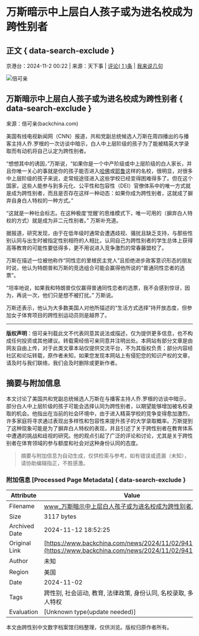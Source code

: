 # 万斯暗示中上层白人孩子或为进名校成为跨性别者

## 正文 { data-search-exclude }


京港台：2024-11-2 00:22 | 来源：天下事 | [评论( 1 )条](https://www.backchina.com/news/2024/11/02/941857.html "查看全部评论") | [我来说几句](https://www.backchina.com/portal.php?mod=portalcp&ac=comment&op=reply&aid=941857)

![倍可亲](https://quickchart.io/chart?cht=qr&chs=75x75&chl=https://www.backchina.com/news/2024/11/02/941857.html)

## 万斯暗示中上层白人孩子或为进名校成为跨性别者 { data-search-exclude }

来源：倍可亲(backchina.com)

美国有线电视新闻网（CNN）报道，共和党副总统候选人万斯在周四播出的与播客主持人乔.罗根的一次访谈中暗示，白人中上层阶级的孩子为了能被精英大学录取而有动机将自己认定为跨性别者。

“想想其中的诱因，”万斯说，“如果你是一个中产阶级或中上层阶级的白人家长，并且你唯一关心的事就是你的孩子能否进入[哈佛](https://www.backchina.com/infolist/news-518/ "哈佛相关新闻专题")或[耶鲁](https://www.backchina.com/infolist/news-519/ "耶鲁相关新闻专题")这样的名校，很明显，对很多中上层阶级的孩子来说，走常规途径进入这些学校已经变得困难得多了。但在这个国家，这些人能参与到多元化、公平性和包容性（DEI）官僚体系中的唯一方式就是成为跨性别者，而且是否存在这样一种动态：如果你成为跨性别者，这就成了摒弃自身白人特权的一种方式。”

“这就是一种社会标志。在这种极度‘觉醒’的思维模式下，唯一可用的（摒弃白人特权的方式）就是成为非二元性别者。” 万斯补充道。

据报道，研究发现，由于在低年级时通常会遭遇歧视、骚扰且缺乏支持，与那些性别认同与出生时被指定性别相符的人相比，认同自己为跨性别者的学生总体上获得高等教育的可能性要低得多，更不用说进入竞争激烈的常春藤盟校了。

万斯在描述一位被他称作“同性恋的里根民主党人”且拒绝进步政客意识形态的朋友时说，他认为特朗普和万斯的竞选组合可能会赢得他所说的“普通同性恋者的选票”。

“坦率地说，如果我和特朗普仅仅赢得普通同性恋者的选票，我不会感到惊讶，因为，再说一次，他们只是想不被打扰。” 万斯说。

万斯还表示，他认为大多数美国人对他所描述的“生活方式选择”持开放态度，但参加女子体育项目的跨性别运动员则是越界了。

---

**版权声明**：倍可亲刊载此文不代表同意其说法或描述，仅为提供更多信息，也不构成任何投资或其他建议。转载需经倍可亲同意并注明出处。本网站有部分文章是由网友自由上传，对于此类文章本站仅提供交流平台，不为其版权负责；部分内容经社区和论坛转载，原作者未知，如果您发现本网站上有侵犯您的知识产权的文章，请及时与我们联络，我们会及时删除或更新作者。

## 摘要与附加信息

<!-- tcd_abstract -->
本文讨论了美国共和党副总统候选人万斯在与播客主持人乔.罗根的访谈中暗示，部分白人中上层阶级的孩子可能会选择认同为跨性别者，以期望能够增加被名校录取的机会。他指出在当前的社会环境中，由于进入精英学校的竞争变得愈加激烈，许多家庭将寻求通过表现出多样性和包容性来提升孩子的大学录取概率。万斯提到了这种现象可能是为了摒弃白人特权的表现，并且引述了关于跨性别者在教育体系中遭遇的挑战和歧视的研究。他的观点引起了广泛的评论和讨论，尤其是关于跨性别者在体育领域的参与额度和社会对这种身份认同的态度。
<!-- tcd_abstract_end -->

> 摘要与附加信息为自动生成，仅供检索与参考。如有错误或遗漏（未知），请协助编辑指正，不胜感激。

### 附加信息 [Processed Page Metadata] { data-search-exclude }

| Attribute       | Value                                  |
|-----------------|----------------------------------------|
| Filename        | www_万斯暗示中上层白人孩子或为进名校成为跨性别者.md                             |
| Size            | 3117 bytes                           |
| Archived Date   | 2024-11-12 18:52:25                             |
| Original Link   | [https://www.backchina.com/news/2024/11/02/941857.html](https://www.backchina.com/news/2024/11/02/941857.html)                       |
| Author          | 未知                               |
| Region          | 美国                               |
| Date            | 2024-11-02                                 |
| Tags            | 跨性别, 社会运动, 教育, 法律政策, 身份认同, 名校录取, 多元化, 白人特权                                 |
| Evaluation            | [Unknown type(update needed)]                                 |
<!-- tcd_table_end -->

本文由跨性别中文数字档案馆归档整理，仅供浏览。版权归原作者所有。
